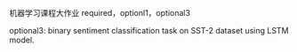 机器学习课程大作业
required，optionl1，optional3

optional3:
binary sentiment classification task on SST-2 dataset using LSTM model.

